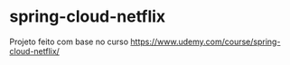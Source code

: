 # spring-cloud-netflix
Projeto feito com base no curso https://www.udemy.com/course/spring-cloud-netflix/
